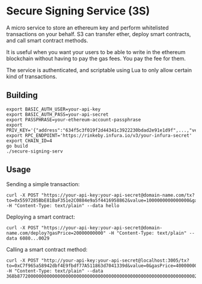 # Secure Signing Service (3S)

A micro service to store an ethereum key and perform whitelisted transactions on your behalf. S3 can transfer ether, deploy smart contracts, and call smart contract methods.

It is useful when you want your users to be able to write in the ethereum blockchain without having to pay the gas fees. You pay the fee for them.

The service is authenticated, and scriptable using Lua to only allow certain kind of transactions.

## Building

    export BASIC_AUTH_USER=your-api-key
    export BASIC_AUTH_PASS=your-api-secret
    export PASSPHRASE=your-ethereum-account-passphrase
    export PRIV_KEY='{"address":"634f5c3f019f2d44341c3922230bdad2e91e1d9f",...,"version":3}'
    export RPC_ENDPOINT='https://rinkeby.infura.io/v3/your-infura-secret'
    export CHAIN_ID=4
    go build
    ./secure-signing-serv

## Usage

Sending a simple transaction:

    curl -X POST "https://your-api-key:your-api-secret@domain-name.com/tx?to=0x5597285BbE81BaF351e2C0884e9a5f4416958862&value=1000000000000000&gasPrice=20000000000" -H "Content-Type: text/plain" --data hello

Deploying a smart contract:

    curl -X POST "https://your-api-key:your-api-secret@domain-name.com/deploy?gasPrice=20000000000" -H "Content-Type: text/plain" --data 6080...0029

Calling a smart contract method:

    curl -X POST "http://your-api-key:your-api-secret@localhost:3005/tx?to=0xC7f965a58942dbf4E9fbdf77A511863d7041339d&value=0&gasPrice=40000000000" -H "Content-Type: text/plain" --data 368b877200000000000000000000000000000000000000000000000000000000000000200000000000000000000000000000000000000000000000000000000000000008626172626f757365000000000000000000000000000000000000000000000000
